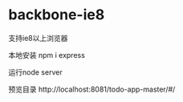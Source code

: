 # backbone-ie8
支持ie8以上浏览器

本地安装 npm i express

运行node server

预览目录 http://localhost:8081/todo-app-master/#/
